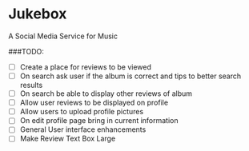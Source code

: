 # Jukebox
A Social Media Service for Music

###TODO:

- [ ] Create a place for reviews to be viewed
- [ ] On search ask user if the album is correct and tips to better search results
- [ ] On search be able to display other reviews of album
- [ ] Allow user reviews to be displayed on profile
- [ ] Allow users to upload profile pictures
- [ ] On edit profile page bring in current information
- [ ] General User interface enhancements
- [ ] Make Review Text Box Large
